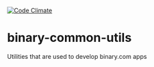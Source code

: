[![Code Climate](https://codeclimate.com/github/aminmarashi/binary-common-utils/badges/gpa.svg)](https://codeclimate.com/github/aminmarashi/binary-common-utils)
# binary-common-utils
Utilities that are used to develop binary.com apps
